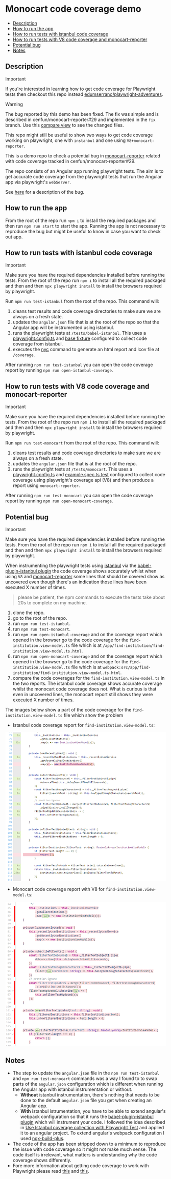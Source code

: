# Monocart code coverage demo

- [Description](#description)
- [How to run the app](#how-to-run-the-app)
- [How to run tests with istanbul code coverage](#how-to-run-tests-with-istanbul-code-coverage)
- [How to run tests with V8 code coverage and monocart-reporter](#how-to-run-tests-with-v8-code-coverage-and-monocart-reporter)
- [Potential bug](#potential-bug)
- [Notes](#notes)

## Description

> [!IMPORTANT]
> 
> If you're interested in learning how to get code coverage for Playwright tests then checkout this repo instead [edumserrano/playwright-adventures](https://github.com/edumserrano/playwright-adventures).
> 

> [!WARNING]
> The bug reported by this demo has been fixed. The fix was simple and is described in cenfun/monocart-reporter#29 and implemented in the `fix` branch. Use this [compare view](https://github.com/edumserrano/monocart-code-coverage-demo/compare/main...fix) to see the changed files.
>
> This repo might still be useful to show two ways to get code coverage working on playwright, one with `instanbul` and one using `V8+monocart-reporter`.
> 

This is a demo repo to check a potential bug in [monocart-reporter](https://github.com/cenfun/monocart-reporter) related with code coverage tracked in cenfun/monocart-reporter#29.

The repo consists of an Angular app running playwright tests. The aim is to get accurate code coverage from the playwright tests that run the Angular app via playwright's `webServer`.

See [here](#potential-bug) for a description of the bug.

## How to run the app

From the root of the repo run `npm i` to install the required packages and then run `npm run start` to start the app. Running the app is not necessary to reproduce the bug but might be useful to know in case you want to check out app.

## How to run tests with istanbul code coverage

> [!IMPORTANT]  
>
> Make sure you have the required dependencies installed before running the tests. From the root of the repo run `npm i` to install all the required packaged and then and then `npx playwright install` to install the browsers required by playwright.
>

Run `npm run test-istanbul` from the root of the repo. This command will:
1) cleans test results and code coverage directories to make sure we are always on a fresh state.
2) updates the `angular.json` file that is at the root of the repo so that the Angular app will be instrumented using istanbul.
3) runs the playwright tests at `/tests/babel-istanbul`. This uses a [playwright.config.ts](/tests/babel-istanbul/playwright.config.ts) and [base fixture](/tests/babel-istanbul/base-fixture.ts) configured to collect code coverage from istanbul.
4) executes the [nyc](https://github.com/istanbuljs/nyc) command to generate an html report and lcov file at `/coverage`.

After running `npm run test-istanbul` you can open the code coverage report by running `npm run open-istanbul-coverage`.

## How to run tests with V8 code coverage and monocart-reporter

> [!IMPORTANT]  
>
> Make sure you have the required dependencies installed before running the tests. From the root of the repo run `npm i` to install all the required packaged and then and then `npx playwright install` to install the browsers required by playwright.
>

Run `npm run test-monocart` from the root of the repo. This command will:
1) cleans test results and code coverage directories to make sure we are always on a fresh state.
2) updates the `angular.json` file that is at the root of the repo.
3) runs the playwright tests at `/tests/monocart`. This uses a [playwright.config.ts](/tests/monocart/playwright.config.ts) and [example.spec.ts test](/tests/monocart/example.spec.ts) configured to collect code coverage using playwright's coverage api (V8) and then produce a report using `monocart-reporter`.

After running `npm run test-monocart` you can open the code coverage report by running `npm run open-monocart-coverage`.

## Potential bug

> [!IMPORTANT]  
>
> Make sure you have the required dependencies installed before running the tests. From the root of the repo run `npm i` to install all the required packaged and then and then `npx playwright install` to install the browsers required by playwright.
>

When instrumenting the playwright tests using [istanbul](https://github.com/gotwarlost/istanbul) via the [babel-plugin-istanbul plugin](https://github.com/istanbuljs/babel-plugin-istanbul) the code coverage shows accurately whilst when using `V8` and [monocart-reporter](https://github.com/cenfun/monocart-reporter) some lines that should be covered show as uncovered even though there's an indication those lines have been executed X number of times.

> please be patient, the npm commands to execute the tests take about 20s to complete on my machine.

1) clone the repo.
2) go to the root of the repo.
3) run `npm run test-istanbul`.
4) run `npm run test-monocart`.
5) run `npm run open-istanbul-coverage` and on the coverage report which opened in the browser go to the code coverage for the `find-institution.view-model.ts` file which is at `/app/find-institution/find-institution.view-model.ts.html`.
6) run `npm run open-monocart-coverage` and on the coverage report which opened in the browser go to the code coverage for the `find-institution.view-model.ts` file which is at `webpack:src/app/find-institution/find-institution.view-model.ts.html`.
7) compare the code coverages for the `find-institution.view-model.ts` in the two reports. The istanbul code coverage shows accurate coverage whilst the monocart code coverage does not. What is curious is that even in uncovered lines, the monocart report still shows they were executed X number of times.

The images below show a part of the code coverage for the `find-institution.view-model.ts` file which show the problem

- Istanbul code coverage report for `find-institution.view-model.ts`:

![istanbul code coverage report](/docs/images/istanbul.png)

- Monocart code coverage report with V8 for `find-institution.view-model.ts`:

![monocart code coverage report](/docs/images/monocart.png)

## Notes

- The step to update the `angular.json` file in the `npm run test-istanbul` and `npm run test-monocart` commands was a way I found to to swap parts of the `angular.json` configuration which is different when running the Angular app with istanbul instrumentation or without. 
  - **Without** istanbul instrumentation, there's nothing that needs to be done to the default `angular.json` file you get when creating an Angular app. 
  - **With** istanbul istrumentation, you have to be able to extend angular's webpack configuration so that it runs the [babel-plugin-istanbul plugin](https://github.com/istanbuljs/babel-plugin-istanbul) which will instrument your code. I followed the idea described in [Use Istanbul coverage collection with Playwright Test](https://github.com/mxschmitt/playwright-test-coverage) and applied it to an angular project. To extend angular's webpack configuration I used [ngx-build-plus](https://www.npmjs.com/package/ngx-build-plus).
- The code of the app has been stripped down to a minimum to reproduce the issue with code coverage so it might not make much sense. The code itself is irrelevant, what matters is understanding why the code coverage shows differently.
- Fore more information about getting code coverage to work with Playwright please read [this](https://github.com/microsoft/playwright/issues/7030#issuecomment-1575606073) and [this](https://github.com/microsoft/playwright/issues/7030#issuecomment-1672963317).
